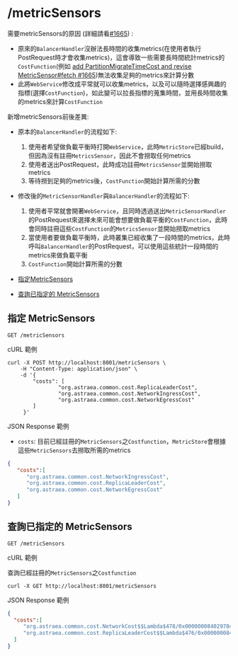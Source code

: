 /metricSensors
===

需要metricSensors的原因 (詳細請看[#1665](https://github.com/skiptests/astraea/pull/1665)) :

- 原來的`BalancerHandler`沒辦法長時間的收集metrics(在使用者執行PostRequest時才會收集metrics)，這會導致一些需要長時間統計metrics的`CostFunction`(例如 [add PartitionMigrateTimeCost and revise MetricSensor#fetch #1665](https://github.com/skiptests/astraea/pull/1665))無法收集足夠的metrics來計算分數
- 此將`WebService`修改成平常就可以收集metrics，以及可以隨時選擇感興趣的指標(選擇`CostFunction`)，如此變可以拉長指標的蒐集時間，並用長時間收集的metrics來計算`CostFunction`

新增metricSensors前後差異:

- 原本的`BalancerHandler`的流程如下:
  1. 使用者希望做負載平衡時打開`WebService`，此時`MetricStore`已經build，但因為沒有註冊`MetricsSensor`，因此不會撈取任何metrics
  2. 使用者送出PostRequest，此時成功註冊`MetricsSensor`並開始撈取metrics
  3. 等待撈到足夠的metrics後，`CostFunction`開始計算所需的分數
- 修改後的`MetricSensorHandler`與`BalancerHandler`的流程如下:
  1. 使用者平常就會開著`WebService`，且同時透過送出`MetricSensorHandler`的PostRequest來選擇未來可能會想要做負載平衡的`CostFunction`，此時會同時註冊這些`CostFunction`的`MetricsSensor`並開始撈取metrics
  2. 當使用者要做負載平衡時，此時叢集已經收集了一段時間的metrics，此時呼叫`BalancerHandler`的PostRequest，可以使用這些統計一段時間的metrics來做負載平衡
  3. `CostFunction`開始計算所需的分數

- [指定MetricSensors](#指定-MetricSensors)
- [查詢已指定的 MetricSensors](#查詢已指定的-MetricSensors)

## 指定 MetricSensors
```shell
GET /metricSensors
```

cURL 範例
```shell
curl -X POST http://localhost:8001/metricSensors \
    -H "Content-Type: application/json" \
    -d '{
        "costs": [
                "org.astraea.common.cost.ReplicaLeaderCost",  
                "org.astraea.common.cost.NetworkIngressCost",
                "org.astraea.common.cost.NetworkEgressCost"
        ]
     }'
```

JSON Response 範例
- `costs`: 目前已經註冊的`MetricSensors`之`Costfunction`，`MetricStore`會根據這些`MetricSensors`去撈取所需的metrics
```json
{
   "costs":[
      "org.astraea.common.cost.NetworkIngressCost",
      "org.astraea.common.cost.ReplicaLeaderCost",
      "org.astraea.common.cost.NetworkEgressCost"
   ]
}
```

## 查詢已指定的 MetricSensors

```shell
GET /metricSensors
```

cURL 範例

查詢已經註冊的`MetricSensors`之`Costfunction`
```shell
curl -X GET http://localhost:8001/metricSensors
```

JSON Response 範例
 ```json
{
   "costs":[
      "org.astraea.common.cost.NetworkCost$$Lambda$478/0x0000000840297840",
      "org.astraea.common.cost.ReplicaLeaderCost$$Lambda$476/0x0000000840297040"
   ]
}
 ```
